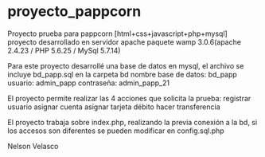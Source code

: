 # proyecto_pappcorn
Proyecto prueba para pappcorn
[html+css+javascript+php+mysql]
proyecto desarrollado en servidor apache
  paquete wamp 3.0.6(apache 2.4.23 / PHP 5.6.25 / MySql 5.7.14)

Para este proyecto desarrollé una base de datos en mysql, el archivo se incluye bd_papp.sql en la carpeta bd
  nombre base de datos: bd_papp
  usuario: admin_papp
  contraseña: admin_papp_21
  
El proyecto permite realizar las 4 acciones que solicita la prueba:
  registrar usuario
  asignar cuenta
  asignar tarjeta débito
  hacer transferencia

El proyecto trabaja sobre index.php, realizando la previa conexión a la bd, si los accesos son diferentes se pueden modificar en config.sql.php


Nelson Velasco
  
